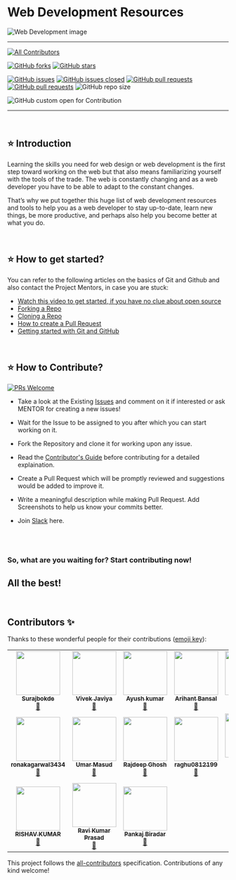 # Web Development Resources
<!-- Banner -->
<div class="container-fluid">
  
![Web Development image](https://user-images.githubusercontent.com/49369387/102879167-6581dc00-446f-11eb-981a-3015fae7fb8c.jpg)

</div>

---

<!-- ALL-CONTRIBUTORS-BADGE:START - Do not remove or modify this section -->
[![All Contributors](https://img.shields.io/badge/Total_Contributors-16-orange.svg?style=flat-square)](#contributors-)
<!-- ALL-CONTRIBUTORS-BADGE:END -->
[![GitHub forks](https://img.shields.io/github/forks/Surajbokde/web-development-Resource.svg?style=social&label=Fork&maxAge=43200)](https://github.com/Surajbokde/web-development-Resource/network)
[![GitHub stars](https://img.shields.io/github/stars/Surajbokde/web-development-Resource.svg?style=social&label=Star&maxAge=43200)](https://github.com/Surajbokde/web-development-Resource/stargazers)


[![GitHub issues](https://img.shields.io/github/issues/Surajbokde/web-development-Resource.svg)](https://github.com/Surajbokde/web-development-Resource/issues)
[![GitHub issues closed](https://img.shields.io/github/issues-closed/Surajbokde/web-development-Resource.svg)](https://github.com/Surajbokde/web-development-Resource/issues?q=is%3Aissue+is%3Aclosed)
[![GitHub pull requests](https://img.shields.io/github/issues-pr/Surajbokde/web-development-Resource.svg)](https://github.com/Surajbokde/web-development-Resource/pulls)
[![GitHub pull requests](https://img.shields.io/github/issues-pr-closed/Surajbokde/web-development-Resource.svg)](https://github.com/Surajbokde/web-development-Resource/pulls?q=is%3Apr+is%3Aclosed)
![GitHub repo size](https://img.shields.io/github/repo-size/Surajbokde/web-development-Resource?color=yellow)

![GitHub custom open for Contribution](https://img.shields.io/static/v1?label=Open%20For&message=Contribution&color=%3CCOLOR%3E)

---

<br>

## ⭐ Introduction

Learning the skills you need for web design or web development is the first step toward working on the web but that also means familiarizing yourself with the tools of the trade. The web is constantly changing and as a web developer you have to be able to adapt to the constant changes. 

That’s why we put together this huge list of web development resources and tools to help you as a web developer to stay up-to-date, learn new things, be more productive, and perhaps also help you become better at what you do.

<br>

## ⭐ How to get started?

You can refer to the following articles on the basics of Git and Github and also contact the Project Mentors, in case you are stuck:

- [Watch this video to get started, if you have no clue about open source](https://youtu.be/SL5KKdmvJ1U)
- [Forking a Repo](https://help.github.com/en/github/getting-started-with-github/fork-a-repo)
- [Cloning a Repo](https://help.github.com/en/desktop/contributing-to-projects/creating-a-pull-request)
- [How to create a Pull Request](https://opensource.com/article/19/7/create-pull-request-github)
- [Getting started with Git and GitHub](https://towardsdatascience.com/getting-started-with-git-and-github-6fcd0f2d4ac6)

<br>

## ⭐ How to Contribute?

[![PRs Welcome](https://img.shields.io/badge/PRs-welcome-brightgreen.svg?style=flat-square)](http://makeapullrequest.com)

- Take a look at the Existing [Issues](https://github.com/Surajbokde/web-development-Resource/issues) and comment on it if interested or ask MENTOR for creating a new issues!
- Wait for the Issue to be assigned to you after which you can start working on it.
- Fork the Repository and clone it for working upon any issue.
- Read the [Contributor's Guide](https://github.com/Surajbokde/web-development-Resource/blob/main/contribution.md) before contributing for a detailed explaination.
- Create a Pull Request which will be promptly reviewed and suggestions would be added to improve it.
- Write a meaningful description while making Pull Request. Add Screenshots to help us know your commits better.

- Join [Slack](https://join.slack.com/t/kwocproject/shared_invite/zt-kkkyt6sj-hjge52TCZcv4THEg0paZLg) here.
<br>
<br>

### So, what are you waiting for? Start contributing now! 

## All the best!

<br>

## Contributors ✨

Thanks to these wonderful people for their contributions ([emoji key](https://allcontributors.org/docs/en/emoji-key)):

<!-- ALL-CONTRIBUTORS-LIST:START - Do not remove or modify this section -->
<!-- prettier-ignore-start -->
<!-- markdownlint-disable -->
<table>
  <tr>
    <td align="center"><a href="https://surajbokde.netlify.app/"><img src="https://avatars0.githubusercontent.com/u/66197682?v=4" width="100px;" alt=""/><br /><sub><b>Surajbokde</b></sub></a><br /><a href="https://github.com/Surajbokde/web-development-Resource/commits?author=Surajbokde" title="Documentation">📖</a></td>
    <td align="center"><a href="https://github.com/codewithvk"><img src="https://avatars1.githubusercontent.com/u/61119120?v=4" width="100px;" alt=""/><br /><sub><b>Vivek Javiya</b></sub></a><br /><a href="https://github.com/Surajbokde/web-development-Resource/commits?author=codewithvk" title="Documentation">📖</a></td>
    <td align="center"><a href="https://ayush7614.github.io/ayushportfolio.github.io/"><img src="https://avatars2.githubusercontent.com/u/67006255?v=4" width="100px;" alt=""/><br /><sub><b>Ayush kumar</b></sub></a><br /><a href="https://github.com/Surajbokde/web-development-Resource/commits?author=Ayush7614" title="Documentation">📖</a></td>
    <td align="center"><a href="https://arihantbansal.github.io/"><img src="https://avatars2.githubusercontent.com/u/17180950?v=4" width="100px;" alt=""/><br /><sub><b>Arihant Bansal</b></sub></a><br /><a href="https://github.com/Surajbokde/web-development-Resource/commits?author=arihantbansal" title="Documentation">📖</a></td>
    <td align="center"><a href="https://github.com/has12zen"><img src="https://avatars2.githubusercontent.com/u/57583693?v=4" width="100px;" alt=""/><br /><sub><b>has12zen</b></sub></a><br /><a href="https://github.com/Surajbokde/web-development-Resource/commits?author=has12zen" title="Documentation">📖</a></td>
    <td align="center"><a href="https://www.linkedin.com/in/nivedita-singh-195b6818a/"><img src="https://avatars3.githubusercontent.com/u/66518355?v=4" width="100px;" alt=""/><br /><sub><b>Nivedita Singh</b></sub></a><br /><a href="https://github.com/Surajbokde/web-development-Resource/commits?author=Nivedita967" title="Documentation">📖</a></td>
    <td align="center"><a href="https://sagar.ninja"><img src="https://avatars3.githubusercontent.com/u/54253848?v=4" width="100px;" alt=""/><br /><sub><b>Sagar Mittal</b></sub></a><br /><a href="https://github.com/Surajbokde/web-development-Resource/commits?author=sagarmittal1" title="Documentation">📖</a></td>
  </tr>
  <tr>
    <td align="center"><a href="https://github.com/ronakagarwal3434"><img src="https://avatars0.githubusercontent.com/u/60756098?v=4" width="100px;" alt=""/><br /><sub><b>ronakagarwal3434</b></sub></a><br /><a href="https://github.com/Surajbokde/web-development-Resource/commits?author=ronakagarwal3434" title="Documentation">📖</a></td>
    <td align="center"><a href="https://github.com/umar07"><img src="https://avatars1.githubusercontent.com/u/11666006?v=4" width="100px;" alt=""/><br /><sub><b>Umar Masud</b></sub></a><br /><a href="https://github.com/Surajbokde/web-development-Resource/commits?author=umar07" title="Documentation">📖</a></td>
    <td align="center"><a href="https://github.com/rajghosh2000"><img src="https://avatars2.githubusercontent.com/u/45513473?v=4" width="100px;" alt=""/><br /><sub><b>Rajdeep Ghosh</b></sub></a><br /><a href="https://github.com/Surajbokde/web-development-Resource/commits?author=rajghosh2000" title="Documentation">📖</a></td>
    <td align="center"><a href="https://github.com/raghu0812199"><img src="https://avatars1.githubusercontent.com/u/72986044?v=4" width="100px;" alt=""/><br /><sub><b>raghu0812199</b></sub></a><br /><a href="https://github.com/Surajbokde/web-development-Resource/commits?author=raghu0812199" title="Documentation">📖</a></td>
    <td align="center"><a href="https://github.com/prit108"><img src="https://avatars3.githubusercontent.com/u/63956555?v=4" width="100px;" alt=""/><br /><sub><b>Pritkumar Godhani</b></sub></a><br /><a href="https://github.com/Surajbokde/web-development-Resource/commits?author=prit108" title="Documentation">📖</a></td>
    <td align="center"><a href="https://maximilianschmelzer.com"><img src="https://avatars2.githubusercontent.com/u/24356384?v=4" width="100px;" alt=""/><br /><sub><b>Maximilian Schmelzer</b></sub></a><br /><a href="https://github.com/Surajbokde/web-development-Resource/commits?author=maximilianschmelzer" title="Documentation">📖</a></td>
    <td align="center"><a href="https://github.com/ineffable23"><img src="https://avatars0.githubusercontent.com/u/49369387?v=4" width="100px;" alt=""/><br /><sub><b>Harshita Verma</b></sub></a><br /><a href="https://github.com/Surajbokde/web-development-Resource/commits?author=ineffable23" title="Documentation">📖</a></td>
  </tr>
  <tr>
    <td align="center"><a href="http://hr1shu.pythonanywhere.com"><img src="https://avatars0.githubusercontent.com/u/57145318?v=4" width="100px;" alt=""/><br /><sub><b>RISHAV KUMAR</b></sub></a><br /><a href="https://github.com/Surajbokde/web-development-Resource/commits?author=hr1shu" title="Documentation">📖</a></td>
    <td align="center"><a href="https://github.com/Raviruler"><img src="https://avatars0.githubusercontent.com/u/53331170?v=4" width="100px;" alt=""/><br /><sub><b>Ravi Kumar Prasad</b></sub></a><br /><a href="https://github.com/Surajbokde/web-development-Resource/commits?author=Raviruler" title="Documentation">📖</a></td>
    <td align="center"><a href="https://github.com/pankaj892"><img src = "https://avatars3.githubusercontent.com/u/31444506?v=4" width="100px;" alt=""/><br/><sub><b>Pankaj Biradar</b></sub></a><br/><a href="https://github.com/Surajbokde/web-development-Resource/commits?author=pankaj892"
    title="Documentation">📖</a></td>
</tr>
</table>

<!-- markdownlint-enable -->
<!-- prettier-ignore-end -->
<!-- ALL-CONTRIBUTORS-LIST:END -->

This project follows the [all-contributors](https://github.com/all-contributors/all-contributors) specification. Contributions of any kind welcome!
